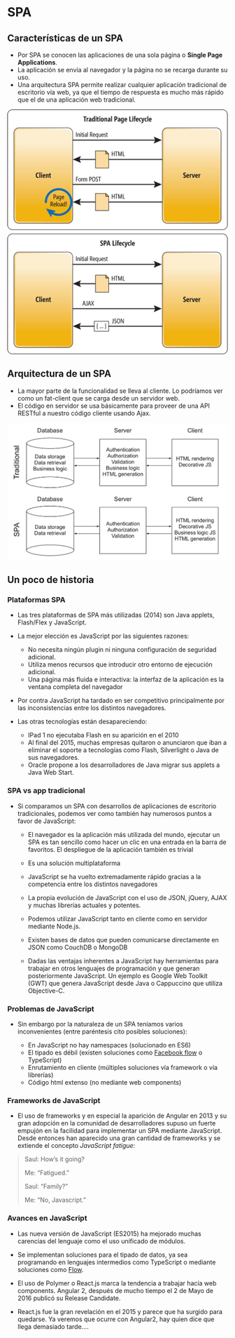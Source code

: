 # SPA



## Características de un SPA
- Por SPA se conocen las aplicaciones de una sola página o **Single Page Applications**. 
- La aplicación se envía al navegador y la página no se recarga durante su uso.
- Una arquitectura SPA permite realizar cualquier aplicación tradicional de escritorio vía web, ya que el tiempo de respuesta es mucho más rápido que el de una aplicación web tradicional.


![](flujo_web_tradicional.png)



## Arquitectura de un SPA
- La mayor parte de la funcionalidad se lleva al cliente. Lo podríamos ver como un fat-client que se carga desde un servidor web. 
- El código en servidor se usa básicamente para proveer de una API RESTful a nuestro código cliente usando Ajax.


![](spa-vs-traditional-arquitecture.jpg)



## Un poco de historia


### Plataformas SPA

- Las tres plataformas de SPA más utilizadas (2014) son Java applets, Flash/Flex y JavaScript.
- La mejor elección es JavaScript por las siguientes razones:
  - No necesita ningún plugin ni ninguna configuración de seguridad adicional.
  - Utiliza menos recursos que introducir otro entorno de ejecución adicional.
  - Una página más fluida e interactiva: la interfaz de la aplicación es la ventana completa del navegador


- Por contra JavaScript ha tardado en ser competitivo principalmente por las inconsistencias entre los distintos navegadores.
- Las otras tecnologías están desapareciendo:
  - IPad 1 no ejecutaba Flash en su aparición en el 2010
  - Al final del 2015, muchas empresas quitaron o anunciaron que iban a eliminar el soporte a tecnologías como Flash, Silverlight o Java de sus navegadores. 
  - Oracle propone a los desarrolladores de Java migrar sus applets a Java Web Start.


### SPA vs app tradicional
- Si comparamos un SPA con desarrollos de aplicaciones de escritorio tradicionales, podemos ver como también hay numerosos puntos a favor de JavaScript:
  - El navegador es la aplicación más utilizada del mundo, ejecutar un SPA es tan sencillo como hacer un clic en una entrada en la barra de favoritos. El despliegue de la aplicación también es trivial
  - Es una solución multiplataforma
  - JavaScript se ha vuelto extremadamente rápido gracias a la competencia entre los distintos navegadores


  - La propia evolución de JavaScript con el uso de JSON, jQuery, AJAX y muchas librerías actuales y potentes.
  - Podemos utilizar JavaScript tanto en cliente como en servidor mediante Node.js.
  - Existen bases de datos que pueden comunicarse directamente en JSON como CouchDB o MongoDB
  - Dadas las ventajas inherentes a JavaScript hay herramientas para trabajar en otros lenguajes de programación y que generan posteriormente JavaScript. Un ejemplo es Google Web Toolkit (GWT) que genera JavaScript desde Java o Cappuccino que utiliza Objective-C.


### Problemas de JavaScript
- Sin embargo por la naturaleza de un SPA teníamos varios inconvenientes (entre paréntesis cito posibles soluciones):

  - En JavaScript no hay namespaces (solucionado en ES6)
  - El tipado es débil (existen soluciones como [Facebook flow](https://github.com/facebook/flow) o TypeScript)
  - Enrutamiento en cliente (múltiples soluciones vía framework o vía librerías)
  - Código html extenso (no mediante web components)


### Frameworks de JavaScript

- El uso de frameworks y en especial la aparición de Angular en 2013 y su gran adopción en la comunidad de desarrolladores supuso un fuerte empujón en la facilidad para implementar un SPA mediante JavaScript. Desde entonces han aparecido una gran cantidad de frameworks y se extiende el concepto *JavaScript fatigue*:


> Saul: How’s it going?
> 
> Me: “Fatigued.”
> 
> Saul: “Family?”
>   
> Me: “No, Javascript.”



### Avances en JavaScript 
- Las nueva versión de JavaScript (ES2015) ha mejorado muchas carencias del lenguaje como el uso unificado de módulos.

- Se implementan soluciones para el tipado de datos, ya sea programando en lenguajes intermedios como TypeScript o mediante soluciones como [Flow](https://github.com/facebook/flow).



- El uso de Polymer o React.js marca la tendencia a trabajar hacía web components. Angular 2, después de mucho tiempo el 2 de Mayo de 2016 publicó su Release Candidate.

- React.js fue la gran revelación en el 2015 y parece que ha surgido para quedarse. Ya veremos que ocurre con Angular2, hay quien dice que llega demasiado tarde....



